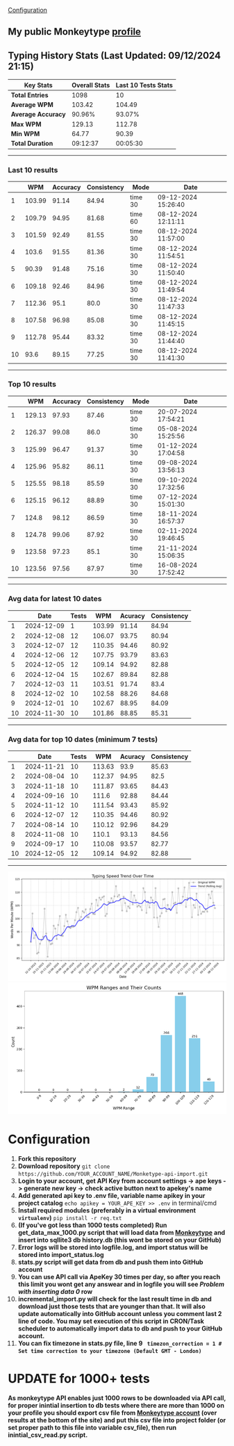 
[Configuration](#configuration)
## My public Monkeytype [profile](https://monkeytype.com/profile/zp14)


        
## Typing History Stats (Last Updated: 09/12/2024 21:15)

| **Key Stats**               | **Overall Stats**       | **Last 10 Tests Stats**  |
|--------------------------|-------------------------|--------------------------|
| **Total Entries**        | 1098           | 10                       |
| **Average WPM**          | 103.42           | 104.49    |
| **Average Accuracy**     | 90.96%          | 93.07%   |
| **Max WPM**              | 129.13               | 112.78        |
| **Min WPM**              | 64.77               | 90.39                        |
| **Total Duration**       | 09:12:37        | 00:05:30                        |


---

### Last 10 results

| | WPM | Accuracy | Consistency | Mode | Date |
| --- | --- | -------- | ----------- | ---- | --------- |
| 1 | 103.99 | 91.14 | 84.94 | time 30 | 09-12-2024 15:26:40 |
| 2 | 109.79 | 94.95 | 81.68 | time 60 | 08-12-2024 12:11:11 |
| 3 | 101.59 | 92.49 | 81.55 | time 30 | 08-12-2024 11:57:00 |
| 4 | 103.6 | 91.55 | 81.36 | time 30 | 08-12-2024 11:54:51 |
| 5 | 90.39 | 91.48 | 75.16 | time 30 | 08-12-2024 11:50:40 |
| 6 | 109.18 | 92.46 | 84.96 | time 30 | 08-12-2024 11:49:54 |
| 7 | 112.36 | 95.1 | 80.0 | time 30 | 08-12-2024 11:47:33 |
| 8 | 107.58 | 96.98 | 85.08 | time 30 | 08-12-2024 11:45:15 |
| 9 | 112.78 | 95.44 | 83.32 | time 30 | 08-12-2024 11:44:40 |
| 10 | 93.6 | 89.15 | 77.25 | time 30 | 08-12-2024 11:41:30 |


 --- 

### Top 10 results

| | WPM | Accuracy | Consistency | Mode | Date |
| --- | --- | -------- | ----------- | ---- | --------- |
| 1 | 129.13 | 97.93 | 87.46 | time 30 | 20-07-2024 17:54:21 |
| 2 | 126.37 | 99.08 | 86.0 | time 30 | 05-08-2024 15:25:56 |
| 3 | 125.99 | 96.47 | 91.37 | time 30 | 01-12-2024 17:04:58 |
| 4 | 125.96 | 95.82 | 86.11 | time 30 | 09-08-2024 13:56:13 |
| 5 | 125.55 | 98.18 | 85.59 | time 30 | 09-10-2024 17:32:56 |
| 6 | 125.15 | 96.12 | 88.89 | time 30 | 07-12-2024 15:01:30 |
| 7 | 124.8 | 98.12 | 86.59 | time 30 | 18-11-2024 16:57:37 |
| 8 | 124.78 | 99.06 | 87.92 | time 30 | 02-11-2024 19:46:45 |
| 9 | 123.58 | 97.23 | 85.1 | time 30 | 21-11-2024 15:06:35 |
| 10 | 123.56 | 97.56 | 87.97 | time 30 | 16-08-2024 17:52:42 |


 --- 

### Avg data for latest 10 dates

| | Date | Tests | WPM | Acuracy | Consistency |
| --- | --- | -------- | ----------- | ---- | --------- |
| 1 | 2024-12-09 | 1 | 103.99 | 91.14 | 84.94 |
| 2 | 2024-12-08 | 12 | 106.07 | 93.75 | 80.94 |
| 3 | 2024-12-07 | 12 | 110.35 | 94.46 | 80.92 |
| 4 | 2024-12-06 | 12 | 107.75 | 93.79 | 83.63 |
| 5 | 2024-12-05 | 12 | 109.14 | 94.92 | 82.88 |
| 6 | 2024-12-04 | 15 | 102.67 | 89.84 | 82.88 |
| 7 | 2024-12-03 | 11 | 103.51 | 91.74 | 83.4 |
| 8 | 2024-12-02 | 10 | 102.58 | 88.26 | 84.68 |
| 9 | 2024-12-01 | 10 | 102.67 | 88.95 | 84.09 |
| 10 | 2024-11-30 | 10 | 101.86 | 88.85 | 85.31 |


 --- 

### Avg data for top 10 dates (minimum 7 tests)

| | Date | Tests | WPM | Acuracy | Consistency |
| --- | --- | -------- | ----------- | ---- | --------- |
| 1 | 2024-11-21 | 10 | 113.63 | 93.9 | 85.63 |
| 2 | 2024-08-04 | 10 | 112.37 | 94.95 | 82.5 |
| 3 | 2024-11-18 | 10 | 111.87 | 93.65 | 84.43 |
| 4 | 2024-09-16 | 10 | 111.6 | 92.88 | 84.44 |
| 5 | 2024-11-12 | 10 | 111.54 | 93.43 | 85.92 |
| 6 | 2024-12-07 | 12 | 110.35 | 94.46 | 80.92 |
| 7 | 2024-08-14 | 10 | 110.12 | 92.96 | 84.29 |
| 8 | 2024-11-08 | 10 | 110.1 | 93.13 | 84.56 |
| 9 | 2024-09-17 | 10 | 110.08 | 93.57 | 82.77 |
| 10 | 2024-12-05 | 12 | 109.14 | 94.92 | 82.88 |


 --- 


        
![speed trend](typing_speed_trend.png)
![counted chart](count_tests.png)
# Configuration
1. **Fork this repository** 
2. **Download repository** `git clone https://github.com/YOUR_ACCOUNT_NAME/Monketype-api-import.git`
3. **Login to your account, get API Key from account settings -> ape keys -> generate new key -> check active button next to apekey's name**
4. **Add generated api key to .env file, variable name apikey in your project catalog**  `echo apikey = YOUR_APE_KEY >> .env` in terminal/cmd
5. **Install required modules (preferably in a virtual environment `virtualenv`)** `pip install -r req.txt`
6. **(If you've got less than 1000 tests completed) Run get_data_max_1000.py script that will load data from [Monkeytype](https://monkeytype.com/) and insert into sqllite3 db history.db (this wont be stored on your GitHub)**
7. **Error logs will be stored into logfile.log, and import status will be stored into import_status.log**
8. **stats.py script will get data from db and push them into GitHub account**
9. **You can use API call via ApeKey 30 times per day, so after you reach this limit you wont get any answear and in logfile you will see *Problem with inserting data 0* row**
10. **incremental_import.py will check for the last result time in db and download just those tests that are younger than that. It will also update automatically into GitHub account unless you comment last 2 line of code. You may set execution of this script in CRON/Task scheduler to automatically import data to db and push to your GitHub account.**
11. **You can fix timezone in stats.py file, line 9 ` timezon_correction = 1 # Set time correction to your timezone (Default GMT - London)`**
# UPDATE for 1000+ tests
    
**As monkeytype API enables just 1000 rows to be downloaded via API call, for proper inintial insertion to db tests where there are more than 1000 on your profile
you should export csv file from [Monkeytype account](https://monkeytype.com/account) (over results at the bottom of the site)
and put this csv file into project folder (or set proper path to this file into variable csv_file), then run inintial_csv_read.py script.**
    